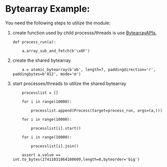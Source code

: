 # Bytearray Example:

You need the following steps to utilize the module:

1) create function used by child processs/threads is use  [BytearrayAPIs](./bytearray_api.md),

    `def process_run(a):`
    
    `    a.array_sub_and_fetch(b'\x0F')`

2) create the shared bytearray


    `    a = atomic_bytearray(b'ab', length=7, paddingdirection='r', paddingbytes=b'012', mode='m')`

3) start processes/threads to utilize the shared bytearray

    `    processlist = []`
    
    `    for i in range(10000):`
    
    `        processlist.append(Process(target=process_run, args=(a,)))`

    `    for i in range(10000):`
    
    `        processlist[i].start()`

    `    for i in range(10000):`
    
    `        processlist[i].join()`

    `    assert a.value == int.to_bytes(27411031864108609,length=8,byteorder='big')`

